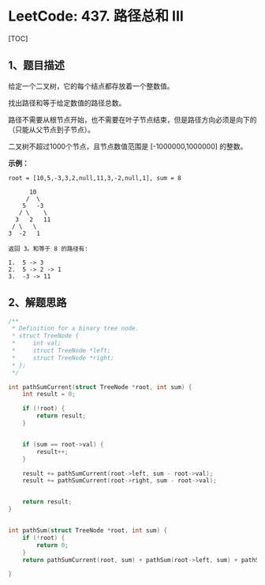 # LeetCode: 437. 路径总和 III

[TOC]



## 1、题目描述



给定一个二叉树，它的每个结点都存放着一个整数值。

找出路径和等于给定数值的路径总数。

路径不需要从根节点开始，也不需要在叶子节点结束，但是路径方向必须是向下的（只能从父节点到子节点）。

二叉树不超过1000个节点，且节点数值范围是 [-1000000,1000000] 的整数。

**示例：**

```
root = [10,5,-3,3,2,null,11,3,-2,null,1], sum = 8

      10
     /  \
    5   -3
   / \    \
  3   2   11
 / \   \
3  -2   1

返回 3。和等于 8 的路径有:

1.  5 -> 3
2.  5 -> 2 -> 1
3.  -3 -> 11
```



## 2、解题思路



```c
/**
 * Definition for a binary tree node.
 * struct TreeNode {
 *     int val;
 *     struct TreeNode *left;
 *     struct TreeNode *right;
 * };
 */

int pathSumCurrent(struct TreeNode *root, int sum) {
    int result = 0;

    if (!root) {
        return result;
    }


    if (sum == root->val) {
        result++;
    }

    result += pathSumCurrent(root->left, sum - root->val);
    result += pathSumCurrent(root->right, sum - root->val);


    return result;
}


int pathSum(struct TreeNode *root, int sum) {
    if (!root) {
        return 0;
    } 
    return pathSumCurrent(root, sum) + pathSum(root->left, sum) + pathSum(root->right, sum);

}


```

